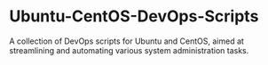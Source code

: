 # Ubuntu-CentOS-DevOps-Scripts
A collection of DevOps scripts for Ubuntu and CentOS, aimed at streamlining and automating various system administration tasks.
